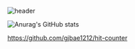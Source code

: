 ![header](https://capsule-render.vercel.app/api?type=wave&color=F8E2CF&height=300&section=header&text=안녕하세요👋&fontSize=90)

![Anurag's GitHub stats](https://github-readme-stats.vercel.app/api?username=yang-chang-hyuk&show_icons=true&theme=dracula)

https://github.com/gjbae1212/hit-counter
<!--
**yang-chang-hyuk/yang-chang-hyuk** is a ✨ _special_ ✨ repository because its `README.md` (this file) appears on your GitHub profile.

Here are some ideas to get you started:

- 🔭 I’m currently working on ...
- 🌱 I’m currently learning ...
- 👯 I’m looking to collaborate on ...
- 🤔 I’m looking for help with ...
- 💬 Ask me about ...
- 📫 How to reach me: ...
- 😄 Pronouns: ...
- ⚡ Fun fact: ...
-->
